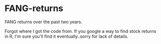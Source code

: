 # FANG-returns

FANG returns over the past two years.

Forgot where I got the code from. If you google a way to find stock returns in R, I'm sure you'll find it eventually..sorry for lack of details.

